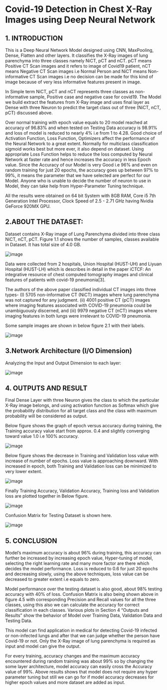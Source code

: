# Covid-19 Detection in Chest X-Ray Images using Deep Neural Network
## 1. INTRODUCTION
This is a Deep Neural Network Model designed using CNN, MaxPooling, Dense, Flatten and other layers. It classifies the X-Ray images of lung parenchyma into three classes namely NiCT, pCT and nCT. pCT means Positive CT Scan images and it refers to image of Covid19 patient, nCT means Negative CT Scan images i.e Normal Person and NiCT means Non-informative CT Scan images i.e no decision can be made for this kind of image because of very less informative features present in image.

In Simple term NiCT, pCT and nCT represents three classes as non-informative sample, Positive case and negative case for covid19. The Model we build extract the features from X-Ray image and uses final layer as Dense with three Neuron to predict the target class out of three (NiCT, nCT, pCT) discussed above.

Over normal training with epoch value equals to 20 model reached at accuracy of 96.83% and when tested on Testing Data accuracy is 98.91% and loss of model is reduced to nearly 4% i.e from 1 to 4.28. Good choice of Activation Function, Loss Function, Optimizers affect the performance of the Neural Network to a great extent. Normally for multiclass classification sigmoid works best but more ever, it also depend on dataset. Using appropriate Loss Function helps to reduce the loss computed by Neural Network at faster rate and hence increases the accuracy in less Epoch value. Since the Accuracy of our Model is very Good i.e 96% and even on random training for just 20 epochs, the accuracy goes up between 97% to 99%, it means the parameter that we have selected are perfect for our Model. Anyone who is unable to decide the number of neuron to use in Model, they can take help from Hyper-Parameter Tuning technique.

All the results were obtained on 64 bit System with 8GB RAM, Core i5 7th Generation Intel Processor, Clock Speed of 2.5 - 2.71 GHz having Nvidia GeForce 920MX GPU.
## 2.ABOUT THE DATASET:
Dataset contains X-Ray image of Lung Parenchyma divided into three class NiCT, nCT, pCT. Figure 1.1 shows the number of samples, classes available in Dataset. It has total size of 4.0 GB.

![image](https://user-images.githubusercontent.com/46420929/132246405-75ee05d5-3e7c-45be-8526-170cf45ee1af.png)

Data were collected from 2 hospitals, Union Hospital (HUST-UH) and Liyuan Hospital (HUST-LH) which is describes in detail in the paper iCTCF: An integrative resource of chest computed tomography images and clinical features of patients with covid-19 pneumonia[3]. 

The authors of the above paper classified individual CT images into three types- 
(I) 5705 non-informative CT (NiCT) images where lung parenchyma was not captured for any judgment. 
(ii) 4001 positive CT (pCT) images where imaging features associated with COVID-19 pneumonia could be unambiguously discerned, and 
(iii) 9979 negative CT (nCT) images where imaging features in both lungs were irrelevant to COVID-19 pneumonia.

Some sample images are shown in below figure 2.1 with their labels.

![image](https://user-images.githubusercontent.com/46420929/132247442-597e9575-7d81-4154-9566-11047e0947b8.png)

## 3.Network Architecture (I/O Dimension)

Analyzing the Input and Output Dimension to each layer:

![image](https://user-images.githubusercontent.com/46420929/132246667-f36caaa4-8b9c-402d-b559-47154344a2ca.png)

## 4. OUTPUTS AND RESULT

Final Dense Layer with three Neuron gives the class to which the particular X-Ray image belongs, and using activation function as Softmax which give the probability distribution for all target class and the class with maximum probability will be considered as output.

Below figure shows the graph of epoch versus accuracy during training, the Training accuracy value start from approx. 0.4 and slightly converging toward value 1.0 i.e 100% accuracy.

![image](https://user-images.githubusercontent.com/46420929/132246757-c9eaa2ad-6ca4-433b-ab02-2a50fd75598a.png)

Below figure shows the decrease in Training and Validation loss value with increase of number of epochs. Loss value is approaching downward. With increased in epoch, both Training and Validation loss can be minimized to very lower extent.

![image](https://user-images.githubusercontent.com/46420929/132246841-419902e1-afa7-4ff0-ae59-cc99dab7c100.png)

Finally Training Accuracy, Validation Accuracy, Training loss and Validation loss are plotted together in Below figure.

![image](https://user-images.githubusercontent.com/46420929/132247021-620c7e56-eb2b-433f-b1e1-32d71e313664.png)

Confusion Matrix for Testing Dataset is shown here.

![image](https://user-images.githubusercontent.com/46420929/132247136-1cef2707-8ed7-4463-af7a-9d1aab8eae54.png)

## 5. CONCLUSION
Model’s maximum accuracy is about 96% during training, this accuracy can further be increased by increasing epoch value, Hyper-tuning of model, selecting the right learning rate and many more factor are there which decides the model performance. Loss is reduced to 0.6 for just 20 epochs and decreasing slowly, using the above techniques, loss value can be decreased to greater extent i.e equals to zero. 

Model performance over the testing dataset is also good, about 98% testing accuracy with 40% of loss. Confusion Matrix is also being shown above in figure 4.5 with corresponding Precision and Recall values for all the three classes, using this also we can calculate the accuracy for correct classification in each classes.
Various plots in Section 4 “Outputs and Results” show the behavior of Model over Training Data, Validation Data and Testing Data.

This model can find application in medical for detecting Covid-19 infected or non-infected lungs and after that we can judge whether the person have Covid-19 or not. Only the X-Ray image of lung parenchyma is required as input and model can give the output. 

For every training, accuracy changes and the maximum accuracy encountered during random training was about 99% so by changing the some layer architecture, model accuracy can easily cross the Accuracy value of 99%. Above results shows that model does not require any hyper parameter tuning but still we can go for if model accuracy decreases for higher epoch values and more dataset are added as input.





